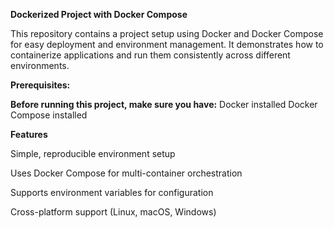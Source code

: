**Dockerized Project with Docker Compose**

This repository contains a project setup using Docker and Docker Compose for easy deployment and environment management. It demonstrates how to containerize applications and run them consistently across different environments.


**Prerequisites:**

**Before running this project, make sure you have:**
Docker  installed
Docker Compose  installed

**Features**

Simple, reproducible environment setup

Uses Docker Compose for multi-container orchestration

Supports environment variables for configuration

Cross-platform support (Linux, macOS, Windows)
